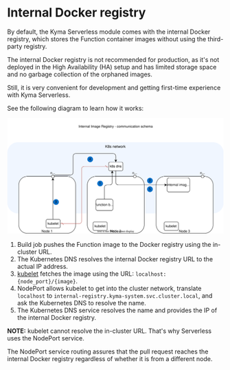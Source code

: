 # Internal Docker registry

By default, the Kyma Serverless module comes with the internal Docker registry, which stores the Function container images without using the third-party registry.

The internal Docker registry is not recommended for production, as it's not deployed in the High Availability (HA) setup and has limited storage space and no garbage collection of the orphaned images.

Still, it is very convenient for development and getting first-time experience with Kyma Serverless.

See the following diagram to learn how it works:

![Serverless architecture](../../assets/svls-internal-registry.svg)

1. Build job pushes the Function image to the Docker registry using the in-cluster URL.
2. The Kubernetes DNS resolves the internal Docker registry URL to the actual IP address.
3. [kubelet](https://kubernetes.io/docs/reference/command-line-tools-reference/kubelet/) fetches the image using the URL: `localhost:{node_port}/{image}`.
4. NodePort allows kubelet to get into the cluster network, translate `localhost` to `internal-registry.kyma-system.svc.cluster.local`, and ask the Kubernetes DNS to resolve the name.
5. The Kubernetes DNS service resolves the name and provides the IP of the internal Docker registry.

**NOTE:** kubelet cannot resolve the in-cluster URL. That's why Serverless uses the NodePort service. 

The NodePort service routing assures that the pull request reaches the internal Docker registry regardless of whether it is from a different node.
